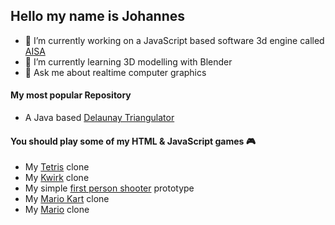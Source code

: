 ## Hello my name is Johannes

- 🔭 I’m currently working on a JavaScript based software 3d engine called [AISA](https://github.com/jdiemke/aisa)
- 🌱 I’m currently learning 3D modelling with Blender
- 💬 Ask me about realtime computer graphics

#### My most popular Repository

- A Java based [Delaunay Triangulator](https://github.com/jdiemke/delaunay-triangulator)

#### You should play some of my HTML & JavaScript games :video_game:

- My [Tetris](https://github.com/jdiemke/tetris) clone
- My [Kwirk](https://github.com/jdiemke/kwirk) clone
- My simple [first person shooter](https://jdiemke.github.io/pulsar/game.html) prototype
- My [Mario Kart](https://jdiemke.github.io/aisa/mode-7.html) clone
- My [Mario](https://github.com/jdiemke/platformer) clone
